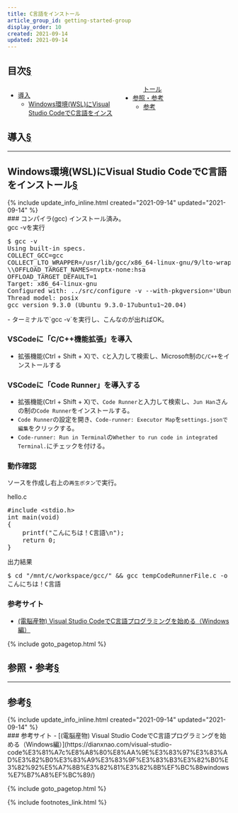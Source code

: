 ```yaml
---
title: C言語をインストール
article_group_id: getting-started-group
display_order: 10
created: 2021-09-14
updated: 2021-09-14
---
```


## <a name="index">目次</a><a class="heading-anchor-permalink" href="#目次">§</a>

<div style="column-count: 2;">
    <ul id="index_ul">
        <li><a href="#導入">導入</a>
            <ul>
                <li><a href="#Windows環境(WSL)にVisual Studio CodeでC言語をインストール">Windows環境(WSL)にVisual Studio CodeでC言語をインストール</a></li>
            </ul>
        </li>
        <li><a href="#参照・参考">参照・参考</a>
            <ul>
                <li><a href="#参考">参考</a></li>
            </ul>
        </li>
    </ul>
</div>

## <a name="導入">導入</a><a class="heading-anchor-permalink" href="#導入">§</a>
* * *
## <a name="Windows環境(WSL)にVisual Studio CodeでC言語をインストール">Windows環境(WSL)にVisual Studio CodeでC言語をインストール</a><a class="heading-anchor-permalink" href="#Windows環境(WSL)にVisual Studio CodeでC言語をインストール">§</a>
<div class="chapter-updated">{% include update_info_inline.html created="2021-09-14" updated="2021-09-14" %}</div>
### コンパイラ(gcc)
インストール済み。  
<div class="code-box-output">
<div class="title">gcc -vを実行</div>
<pre>
$ gcc -v
Using built-in specs.
COLLECT_GCC=gcc
COLLECT_LTO_WRAPPER=/usr/lib/gcc/x86_64-linux-gnu/9/lto-wrapper
\\OFFLOAD_TARGET_NAMES=nvptx-none:hsa
OFFLOAD_TARGET_DEFAULT=1
Target: x86_64-linux-gnu
Configured with: ../src/configure -v --with-pkgversion='Ubuntu 9.3.0-17ubuntu1~20.04' --with-bugurl=file:///usr/share/doc/gcc-9/README.Bugs --enable-languages=c,ada,c++,go,brig,d,fortran,objc,obj-c++,gm2 --prefix=/usr --with-gcc-major-version-only --program-suffix=-9 --program-prefix=x86_64-linux-gnu- --enable-shared --enable-linker-build-id --libexecdir=/usr/lib --without-included-gettext --enable-threads=posix --libdir=/usr/lib --enable-nls --enable-clocale=gnu --enable-libstdcxx-debug --enable-libstdcxx-time=yes --with-default-libstdcxx-abi=new --enable-gnu-unique-object --disable-vtable-verify --enable-plugin --enable-default-pie --with-system-zlib --with-target-system-zlib=auto --enable-objc-gc=auto --enable-multiarch --disable-werror --with-arch-32=i686 --with-abi=m64 --with-multilib-list=m32,m64,mx32 --enable-multilib --with-tune=generic --enable-offload-targets=nvptx-none=/build/gcc-9-HskZEa/gcc-9-9.3.0/debian/tmp-nvptx/usr,hsa --without-cuda-driver --enable-checking=release --build=x86_64-linux-gnu --host=x86_64-linux-gnu --target=x86_64-linux-gnu
Thread model: posix
gcc version 9.3.0 (Ubuntu 9.3.0-17ubuntu1~20.04) 
</pre>
</div>
- ターミナルで`gcc -v`を実行し、こんなのが出ればOK。

### VSCodeに「C/C++機能拡張」を導入
- 拡張機能(Ctrl + Shift + X)で、`C`と入力して検索し、Microsoft制の`C/C++`をインストールする

### VSCodeに「Code Runner」を導入する
- 拡張機能(Ctrl + Shift + X)で、`Code Runner`と入力して検索し、`Jun Han`さんの制の`Code Runner`をインストールする。
- `Code Runner`の設定を開き、`Code-runner: Executor Map`を`settings.jsonで編集`をクリックする。
- `Code-runner: Run in Terminal`の`Whether to run code in integrated Terminal.`にチェックを付ける。

### 動作確認
ソースを作成し右上の`再生ボタン`で実行。
<div class="code-box">
<div class="title">hello.c</div>
<pre>
#include &lt;stdio.h&gt;
int main(void)
{
    printf("こんにちは！C言語\n");
    return 0;
}
</pre>
</div>

<div class="code-box-output">
<div class="title">出力結果</div>
<pre>
$ cd "/mnt/c/workspace/gcc/" &amp;&amp; gcc tempCodeRunnerFile.c -o tempCodeRunnerFile &amp;&amp; "/mnt/c/workspace/gcc/"tempCodeRunnerFile
こんにちは！C言語
</pre>
</div>

### 参考サイト
- [(電脳産物) Visual Studio CodeでC言語プログラミングを始める（Windows編）](https://dianxnao.com/visual-studio-code%E3%81%A7c%E8%A8%80%E8%AA%9E%E3%83%97%E3%83%AD%E3%82%B0%E3%83%A9%E3%83%9F%E3%83%B3%E3%82%B0%E3%82%92%E5%A7%8B%E3%82%81%E3%82%8B%EF%BC%88windows%E7%B7%A8%EF%BC%89/)

{% include goto_pagetop.html %}

## <a name="参照・参考">参照・参考</a><a class="heading-anchor-permalink" href="#参照・参考">§</a>
* * *
## <a name="参考">参考</a><a class="heading-anchor-permalink" href="#参考">§</a>
<div class="chapter-updated">{% include update_info_inline.html created="2021-09-14" updated="2021-09-14" %}</div>
### 参考サイト
- [(電脳産物) Visual Studio CodeでC言語プログラミングを始める（Windows編）](https://dianxnao.com/visual-studio-code%E3%81%A7c%E8%A8%80%E8%AA%9E%E3%83%97%E3%83%AD%E3%82%B0%E3%83%A9%E3%83%9F%E3%83%B3%E3%82%B0%E3%82%92%E5%A7%8B%E3%82%81%E3%82%8B%EF%BC%88windows%E7%B7%A8%EF%BC%89/)

{% include goto_pagetop.html %}

{% include footnotes_link.html %}

